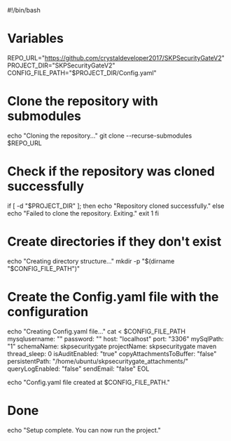 #!/bin/bash

# Variables
REPO_URL="https://github.com/crystaldeveloper2017/SKPSecurityGateV2"
PROJECT_DIR="SKPSecurityGateV2"
CONFIG_FILE_PATH="$PROJECT_DIR/Config.yaml"

# Clone the repository with submodules
echo "Cloning the repository..."
git clone --recurse-submodules $REPO_URL

# Check if the repository was cloned successfully
if [ -d "$PROJECT_DIR" ]; then
    echo "Repository cloned successfully."
else
    echo "Failed to clone the repository. Exiting."
    exit 1
fi

# Create directories if they don't exist
echo "Creating directory structure..."
mkdir -p "$(dirname "$CONFIG_FILE_PATH")"

# Create the Config.yaml file with the configuration
echo "Creating Config.yaml file..."
cat <<EOL > $CONFIG_FILE_PATH
mysqlusername: ""
password: ""
host: "localhost"
port: "3306"
mySqlPath: "1"
schemaName: skpsecuritygate
projectName: skpsecuritygate maven
thread_sleep: 0
isAuditEnabled: "true"
copyAttachmentsToBuffer: "false"
persistentPath: "/home/ubuntu/skpsecuritygate_attachments/"
queryLogEnabled: "false"
sendEmail: "false"
EOL

echo "Config.yaml file created at $CONFIG_FILE_PATH."

# Done
echo "Setup complete. You can now run the project."
